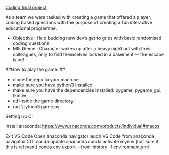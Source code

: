 [Coding final project](https://user-images.githubusercontent.com/92406004/157897615-0164c530-252b-45fa-bb69-1b62fd6f2713.jpg)


As a team we were tasked with creating a game that offered a player, coding based questions with the purpose of creating a fun interactive educational programme. 
* Objective : Help budding new dev’s get to grips with basic randomised coding questions.
* MI5 theme : Character wakes up after a heavy night out with their colleagues, only to find themselves locked in a basement — the escape is on! 


##How to play the game: ##
- clone the repo to your machine
- make sure you have python3 installed
- make sure you have the dependencies installed: pygame, pygame_gui, tkinter
- cd inside the game directory!
- run 'python3 game.py'




Setting up CI

Install anaconda:
https://www.anaconda.com/products/individual#macos 

Exit VS Code
Open anaconda navigator
lauch VS Code from anaconda navigator
CLI: conda update anaconda
     conda activate myenv   (not sure if this is relevant)
     conda env export --from-history -f environment.yml






